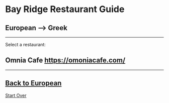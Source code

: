 # Bay Ridge Restaurant Guide
## European --> Greek
---
Select a restaurant:
## Omnia Cafe https://omoniacafe.com/
---
[Back to European](european.md) 
---
[Start Over](../home.md)